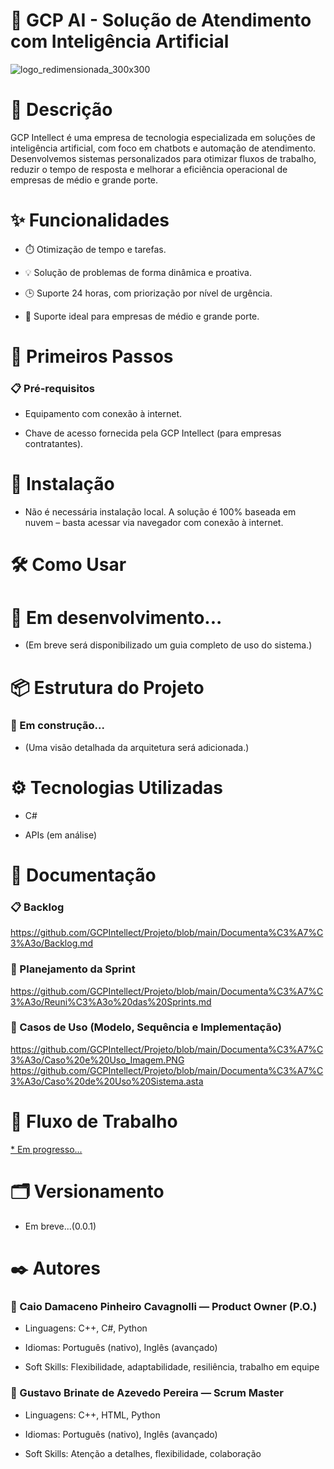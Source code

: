 # 🤖 GCP AI - Solução de Atendimento com Inteligência Artificial

![logo_redimensionada_300x300](https://github.com/user-attachments/assets/a3783638-5c5f-4bf7-80fa-a31d3d591560)


# 📌 Descrição
 GCP Intellect é uma empresa de tecnologia especializada em soluções de inteligência artificial, com foco em chatbots e automação de atendimento. Desenvolvemos sistemas personalizados para otimizar fluxos de trabalho, reduzir o tempo de resposta e melhorar a eficiência operacional de empresas de médio e grande porte.


# ✨ Funcionalidades

*  ⏱️ Otimização de tempo e tarefas.

* 💡 Solução de problemas de forma dinâmica e proativa.

* 🕒 Suporte 24 horas, com priorização por nível de urgência.

* 🏢 Suporte ideal para empresas de médio e grande porte.


# 🚀 Primeiros Passos

 ### 📋 Pré-requisitos

* Equipamento com conexão à internet.

* Chave de acesso fornecida pela GCP Intellect (para empresas contratantes).


# 🔧 Instalação
* Não é necessária instalação local. A solução é 100% baseada em nuvem – basta acessar via navegador com conexão à internet.


# 🛠️ Como Usar

# 🔄 Em desenvolvimento...
* (Em breve será disponibilizado um guia completo de uso do sistema.)


# 📦 Estrutura do Projeto

### 🧩 Em construção...
* (Uma visão detalhada da arquitetura será adicionada.)


# ⚙️ Tecnologias Utilizadas
* C#

* APIs (em análise)



# 📌 Documentação


### 📋 Backlog
https://github.com/GCPIntellect/Projeto/blob/main/Documenta%C3%A7%C3%A3o/Backlog.md


### 📅 Planejamento da Sprint
https://github.com/GCPIntellect/Projeto/blob/main/Documenta%C3%A7%C3%A3o/Reuni%C3%A3o%20das%20Sprints.md



### 🧩 Casos de Uso (Modelo, Sequência e Implementação) 
https://github.com/GCPIntellect/Projeto/blob/main/Documenta%C3%A7%C3%A3o/Caso%20e%20Uso_Imagem.PNG
https://github.com/GCPIntellect/Projeto/blob/main/Documenta%C3%A7%C3%A3o/Caso%20de%20Uso%20Sistema.asta


# 🔄 Fluxo de Trabalho
[* Em progresso...](https://github.com/GCPIntellect/Projeto/blob/main/Documenta%C3%A7%C3%A3o/Burndown_Gr%C3%A1fico.md)

 
# 🗂️ Versionamento
* Em breve...(0.0.1)


# ✒️ Autores


### 👤 Caio Damaceno Pinheiro Cavagnolli — Product Owner (P.O.)
* Linguagens: C++, C#, Python

* Idiomas: Português (nativo), Inglês (avançado)

* Soft Skills: Flexibilidade, adaptabilidade, resiliência, trabalho em equipe

### 👤 Gustavo Brinate de Azevedo Pereira — Scrum Master
* Linguagens: C++, HTML, Python

* Idiomas: Português (nativo), Inglês (avançado)

* Soft Skills: Atenção a detalhes, flexibilidade, colaboração
